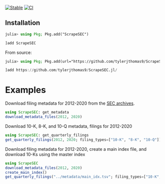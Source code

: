 [![Stable](https://img.shields.io/badge/docs-stable-blue.svg)](https://docs.juliahub.com/ScrapeSEC/bPAC8/0.4.0/)
[![CI](https://github.com/tylerjthomas9/ScrapeSEC.jl/actions/workflows/ci.yml/badge.svg)](https://github.com/tylerjthomas9/ScrapeSEC.jl/actions/workflows/ci.yml)

## Installation

```julia
julia> using Pkg; Pkg.add("ScrapeSEC")
```

```julia
]add ScrapeSEC
```

From source:
```julia
julia> using Pkg; Pkg.add(url="https://github.com/tylerjthomas9/ScrapeSEC.jl/")
```

```julia
]add https://github.com/tylerjthomas9/ScrapeSEC.jl/
```

# Examples

Download filing metadata for 2012-2020 from the [SEC archives](https://www.sec.gov/Archives/).

```julia
using ScrapeSEC: get_metadata
download_metadata_files(2012, 2020)
```

Download 10-K, 8-K, and 10-Q metadata, filings for 2012-2020

```julia
using ScrapeSEC: get_quarterly_filings
get_quarterly_filings(2012, 2020; filing_types=["10-K", "8-K", "10-Q"])
```


Download filing metadata for 2012-2020, create a main index file, and download 10-Ks using the master index
```julia
using ScrapeSEC
download_metadata_files(2012, 2020)
create_main_index()
get_quarterly_filings("../metadata/main_idx.tsv"; filing_types=["10-K", ])
```
